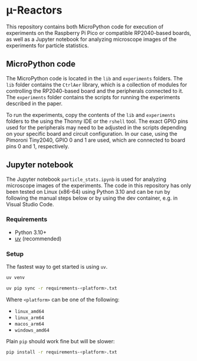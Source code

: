 # µ-Reactors
This repository contains both MicroPython code for execution of experiments on the Raspberry Pi Pico or compatible RP2040-based boards, as well as a Jupyter notebook for analyzing microscope images of the experiments for particle statistics.

## MicroPython code
The MicroPython code is located in the `lib` and `experiments` folders. The `lib` folder contains the `CtrlAer` library, which is a collection of modules for controlling the RP2040-based board and the peripherals connected to it. The `experiments` folder contains the scripts for running the experiments described in the paper.

To run the experiments, copy the contents of the `lib` and `experiments` folders to the using the Thonny IDE or the `rshell` tool. The exact GPIO pins used for the peripherals may need to be adjusted in the scripts depending on your specific board and circuit configuration. In our case, using the Pimoroni Tiny2040, GPIO 0 and 1 are used, which are connected to board pins 0 and 1, respectively.

## Jupyter notebook
The Jupyter notebook `particle_stats.ipynb` is used for analyzing microscope images of the experiments. The code in this repository has only been tested on Linux (x86-64) using Python 3.10 and can be run by following the manual steps below or by using the dev container, e.g. in Visual Studio Code.

### Requirements
* Python 3.10+
* [uv](https://astral.sh/uv) (recommended)

### Setup
The fastest way to get started is using `uv`.
```sh
uv venv

uv pip sync -r requirements-<platform>.txt
```

Where `<platform>` can be one of the following:
* `linux_amd64`
* `linux_arm64`
* `macos_arm64`
* `windows_amd64`

Plain `pip` should work fine but will be slower:
```sh
pip install -r requirements-<platform>.txt
```
